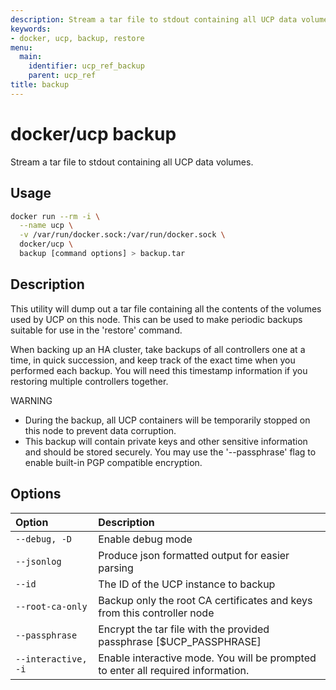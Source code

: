 ```yaml
---
description: Stream a tar file to stdout containing all UCP data volumes.
keywords:
- docker, ucp, backup, restore
menu:
  main:
    identifier: ucp_ref_backup
    parent: ucp_ref
title: backup
---
```


# docker/ucp backup

Stream a tar file to stdout containing all UCP data volumes.

## Usage

```bash
docker run --rm -i \
  --name ucp \
  -v /var/run/docker.sock:/var/run/docker.sock \
  docker/ucp \
  backup [command options] > backup.tar
```

## Description

This utility will dump out a tar file containing all the contents of the
volumes used by UCP on this node.  This can be used to make periodic
backups suitable for use in the 'restore' command.

When backing up an HA cluster, take backups of all controllers one at
a time, in quick succession, and keep track of the exact time when you
performed each backup.  You will need this timestamp information if you
restoring multiple controllers together.

WARNING

* During the backup, all UCP containers will be temporarily stopped
on this node to prevent data corruption.
* This backup will contain private keys and other sensitive information
and should be stored securely.  You may use the '--passphrase' flag to enable
built-in PGP compatible encryption.

## Options

| Option           | Description                                                             |
|:-----------------|:------------------------------------------------------------------------|
| `--debug, -D`    | Enable debug mode                                                       |
| `--jsonlog`      | Produce json formatted output for easier parsing                        |
| `--id`           | The ID of the UCP instance to backup                                    |
| `--root-ca-only` | Backup only the root CA certificates and keys from this controller node |
| `--passphrase`   | Encrypt the tar file with the provided passphrase [$UCP_PASSPHRASE]     |
| `--interactive, -i` | Enable interactive mode. You will be prompted to enter all required information. |
